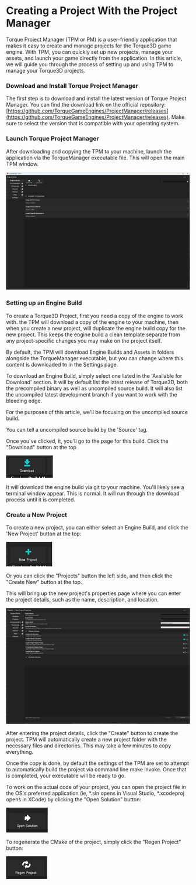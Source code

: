 # Creating a Project With the Project Manager

Torque Project Manager (TPM or PM) is a user-friendly application that makes it easy to create and manage projects for the Torque3D game engine. With TPM, you can quickly set up new projects, manage your assets, and launch your game directly from the application. In this article, we will guide you through the process of setting up and using TPM to manage your Torque3D projects.

### Download and Install Torque Project Manager

The first step is to download and install the latest version of Torque Project Manager. You can find the download link on the official repository: [https://github.com/TorqueGameEngines/ProjectManager/releases](https://github.com/TorqueGameEngines/ProjectManager/releases). Make sure to select the version that is compatible with your operating system.

### Launch Torque Project Manager

After downloading and copying the TPM to your machine, launch the application via the TorqueManager executable file. This will open the main TPM window.

![](<../../../.gitbook/assets/image (3).png>)

### Setting up an Engine Build

To create a Torque3D Project, first you need a copy of the engine to work with. the TPM will download a copy of the engine to your machine, then when you create a new project, will duplicate the engine build copy for the new project. This keeps the engine build a clean template separate from any project-specific changes you may make on the project itself.

By default, the TPM will download Engine Builds and Assets in folders alongside the TorqueManager executable, but you can change where this content is downloaded to in the Settings page.

To download an Engine Build, simply select one listed in the 'Available for Download' section. It will by default list the latest release of Torque3D, both the precompiled binary as well as uncompiled source build. It will also list the uncompiled latest development branch if you want to work with the bleeding edge.

For the purposes of this article, we'll be focusing on the uncompiled source build.

You can tell a uncompiled source build by the 'Source' tag.

Once you've clicked, it, you'll go to the page for this build. Click the "Download" button at the top

![](<../../../.gitbook/assets/image (32).png>)

It will download the engine build via git to your machine. You'll likely see a terminal window appear. This is normal. It will run through the download process until it is completed.

### Create a New Project

To create a new project, you can either select an Engine Build, and click the 'New Project' button at the top:

![](<../../../.gitbook/assets/image (8).png>)

Or you can click the "Projects" button the left side, and then click the "Create New" button at the top.

This will bring up the new project's properties page where you can enter the project details, such as the name, description, and location.

![](../../../.gitbook/assets/image.png)

After entering the project details, click the "Create" button to create the project. TPM will automatically create a new project folder with the necessary files and directories. This may take a few minutes to copy everything.

Once the copy is done, by default the settings of the TPM are set to attempt to automatically build the project via command line make invoke. Once that is completed, your executable will be ready to go.&#x20;

To work on the actual code of your project, you can open the project file in the OS's preferred application (ie, \*.sln opens in Visual Studio, \*.xcodeproj opens in XCode) by clicking the "Open Solution" button:

![](<../../../.gitbook/assets/image (34).png>)

To regenerate the CMake of the project, simply click the "Regen Project" button:

![](<../../../.gitbook/assets/image (18).png>)
